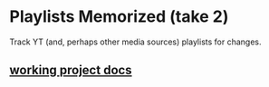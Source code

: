 # Playlists Memorized (take 2)

Track YT (and, perhaps other media sources) playlists for changes.

## [working project docs][docs]

[docs]: https://www.notion.so/Playlists-Memorized-e1216d8ee6474886b1e3020e5907e2e7
